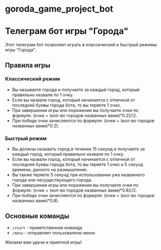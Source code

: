# goroda_game_project_bot
# Телеграм бот игры "Города"

Этот телеграм бот позволяет играть в классический и быстрый режимы игры "Города".

## Правила игры

### Классический режим

* Вы называете города и получаете за каждый город, который правильно назвали по 1 очку.
* Если вы назвали город, который начинается с отличной от последней буквы города бота, то вы теряете 1 очко.
* При завершении игры или поражении вы получаете очки по формуле: (очки + (кол-во городов названных вами)*0.2)//2.
* При победе очки зачисляются по формуле: (очки + (кол-во городов названных вами)*0.2).

### Быстрый режим

* Вы должны называть город в течении 15 секунд и получаете за каждый город, который правильно назвали по 1 очку.
* Если вы назвали город, который начинается с отличной от последней буквы города бота, то вы теряете 1 очко и 5 секунд времени, данного на размышление.
* Вы также теряете 5 секунд при использовании уже названного города или несуществующего города.
* При завершении игры или поражении вы получаете очки по формуле: (очки + (кол-во городов названных вами)*0.8)//2.
* При победе очки зачисляются по формуле: (очки + (кол-во городов названных вами)*0.8).

## Основные команды

* `/start` - приветственная команда
* `/menu` - отправляет пользователю меню

Желаем вам удачи и приятной игры!
